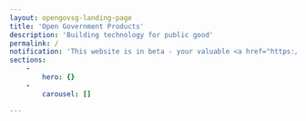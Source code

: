 ```yaml
---
layout: opengovsg-landing-page
title: 'Open Government Products'
description: 'Building technology for public good'
permalink: /
notification: 'This website is in beta - your valuable <a href="https://www.google.com">feedback</a> will help us in improving it.'
sections:
    -
        hero: {}
    -
        carousel: []

---
```



